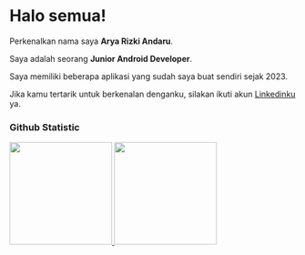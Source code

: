 # Halo semua!

Perkenalkan nama saya **Arya Rizki Andaru**.<br>

Saya adalah seorang **Junior Android Developer**.<br> 

Saya memiliki beberapa aplikasi yang sudah saya buat sendiri sejak 2023.<br>

Jika kamu tertarik untuk berkenalan denganku, silakan ikuti akun [Linkedinku](https://www.linkedin.com/in/aryarizkiandaru/) ya. 

### Github Statistic
<p align="left">
<a href="https://github.com/xryar">
  <img height="180em" src="https://github-readme-stats-eight-theta.vercel.app/api?username=xryar&show_icons=true&theme=algolia&include_all_commits=true&count_private=true"/>
  <img height="180em" src="https://github-readme-stats-eight-theta.vercel.app/api/top-langs/?username=xryar&layout=compact&layout=compact&theme=algolia"/>
</a>
</p>
